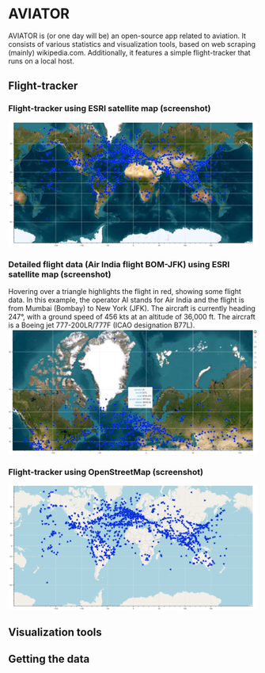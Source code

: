 # AVIATOR
AVIATOR is (or one day will be) an open-source app related to aviation. It consists of various statistics and visualization tools, based on web scraping (mainly) wikipedia.com. Additionally, it features a simple flight-tracker that runs on a local host.

## Flight-tracker

### Flight-tracker using ESRI satellite map (screenshot)
![Flight-tracker using ESRI satellite map](/visualization/aviator_esri.png)
### Detailed flight data (Air India flight BOM-JFK) using ESRI satellite map (screenshot)
Hovering over a triangle highlights the flight in red, showing some flight data. In this example, the operator AI stands for Air India and the flight is from Mumbai (Bombay) to New York (JFK). The aircraft is currently heading 247°, with a ground speed of 456 kts at an altitude of 36,000 ft. The aircraft is a Boeing jet 777-200LR/777F (ICAO designation B77L).
![Flight-tracker using ESRI satellite map](/visualization/aviator_esri_detailed_BOM-JFK.png)
### Flight-tracker using OpenStreetMap (screenshot)
![Flight-tracker using OpenStreetMap](/visualization/aviator_osm.png)

## Visualization tools

## Getting the data
